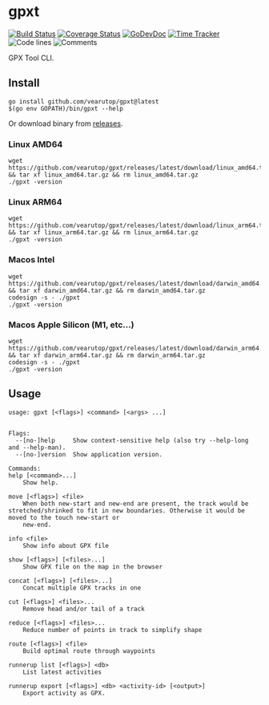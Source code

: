 # gpxt

[![Build Status](https://github.com/vearutop/gpxt/workflows/test-unit/badge.svg)](https://github.com/vearutop/gpxt/actions?query=branch%3Amaster+workflow%3Atest-unit)
[![Coverage Status](https://codecov.io/gh/vearutop/gpxt/branch/master/graph/badge.svg)](https://codecov.io/gh/vearutop/gpxt)
[![GoDevDoc](https://img.shields.io/badge/dev-doc-00ADD8?logo=go)](https://pkg.go.dev/github.com/vearutop/gpxt)
[![Time Tracker](https://wakatime.com/badge/github/vearutop/gpxt.svg)](https://wakatime.com/badge/github/vearutop/gpxt)
![Code lines](https://sloc.xyz/github/vearutop/gpxt/?category=code)
![Comments](https://sloc.xyz/github/vearutop/gpxt/?category=comments)

GPX Tool CLI.

## Install

```
go install github.com/vearutop/gpxt@latest
$(go env GOPATH)/bin/gpxt --help
```

Or download binary from [releases](https://github.com/vearutop/gpxt/releases).

### Linux AMD64

```
wget https://github.com/vearutop/gpxt/releases/latest/download/linux_amd64.tar.gz && tar xf linux_amd64.tar.gz && rm linux_amd64.tar.gz
./gpxt -version
```

### Linux ARM64

```
wget https://github.com/vearutop/gpxt/releases/latest/download/linux_arm64.tar.gz && tar xf linux_arm64.tar.gz && rm linux_arm64.tar.gz
./gpxt -version
```

### Macos Intel

```
wget https://github.com/vearutop/gpxt/releases/latest/download/darwin_amd64.tar.gz && tar xf darwin_amd64.tar.gz && rm darwin_amd64.tar.gz
codesign -s - ./gpxt
./gpxt -version
```

### Macos Apple Silicon (M1, etc...)

```
wget https://github.com/vearutop/gpxt/releases/latest/download/darwin_arm64.tar.gz && tar xf darwin_arm64.tar.gz && rm darwin_arm64.tar.gz
codesign -s - ./gpxt
./gpxt -version
```

## Usage

```
usage: gpxt [<flags>] <command> [<args> ...]


Flags:
  --[no-]help     Show context-sensitive help (also try --help-long and --help-man).
  --[no-]version  Show application version.

Commands:
help [<command>...]
    Show help.

move [<flags>] <file>
    When both new-start and new-end are present, the track would be stretched/shrinked to fit in new boundaries. Otherwise it would be moved to the touch new-start or
    new-end.

info <file>
    Show info about GPX file

show [<flags>] [<files>...]
    Show GPX file on the map in the browser

concat [<flags>] [<files>...]
    Concat multiple GPX tracks in one

cut [<flags>] <files>...
    Remove head and/or tail of a track

reduce [<flags>] <files>...
    Reduce number of points in track to simplify shape

route [<flags>] <file>
    Build optimal route through waypoints

runnerup list [<flags>] <db>
    List latest activities

runnerup export [<flags>] <db> <activity-id> [<output>]
    Export activity as GPX.

```

